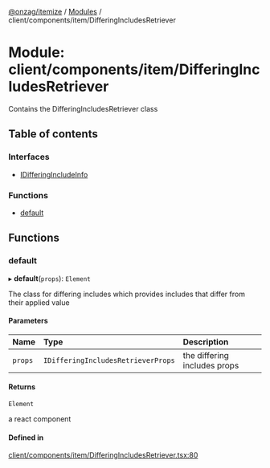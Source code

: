 [@onzag/itemize](../README.md) / [Modules](../modules.md) / client/components/item/DifferingIncludesRetriever

# Module: client/components/item/DifferingIncludesRetriever

Contains the DifferingIncludesRetriever class

## Table of contents

### Interfaces

- [IDifferingIncludeInfo](../interfaces/client_components_item_DifferingIncludesRetriever.IDifferingIncludeInfo.md)

### Functions

- [default](client_components_item_DifferingIncludesRetriever.md#default)

## Functions

### default

▸ **default**(`props`): `Element`

The class for differing includes which provides includes that differ from their applied value

#### Parameters

| Name | Type | Description |
| :------ | :------ | :------ |
| `props` | `IDifferingIncludesRetrieverProps` | the differing includes props |

#### Returns

`Element`

a react component

#### Defined in

[client/components/item/DifferingIncludesRetriever.tsx:80](https://github.com/onzag/itemize/blob/73e0c39e/client/components/item/DifferingIncludesRetriever.tsx#L80)

